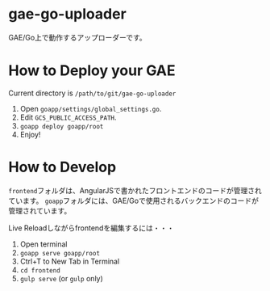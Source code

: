 gae-go-uploader
===============

GAE/Go上で動作するアップローダーです。

# How to Deploy your GAE

Current directory is `/path/to/git/gae-go-uploader`

1. Open `goapp/settings/global_settings.go`.
2. Edit `GCS_PUBLIC_ACCESS_PATH`.
3. `goapp deploy goapp/root`
4. Enjoy!

# How to Develop

`frontend`フォルダは、AngularJSで書かれたフロントエンドのコードが管理されています。
`goapp`フォルダには、GAE/Goで使用されるバックエンドのコードが管理されています。

Live Reloadしながらfrontendを編集するには・・・

1. Open terminal
2. `goapp serve goapp/root`
3. Ctrl+T to New Tab in Terminal
4. `cd frontend`
5. `gulp serve` (or `gulp` only)
